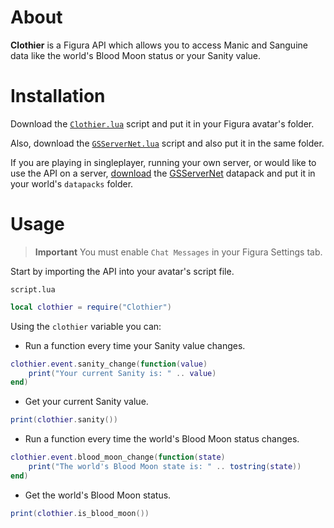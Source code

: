 # About

**Clothier** is a Figura API which allows you to access Manic and Sanguine data like the world's Blood Moon status or your Sanity value.

# Installation

Download the [`Clothier.lua`](Clothier.lua) script and put it in your Figura avatar's folder.

Also, download the [`GSServerNet.lua`](https://github.com/GrandpaScout/GSServerNet/blob/main/client/GSServerNet.lua) script and also put it in the same folder.

If you are playing in singleplayer, running your own server, or would like to use the API on a server, [download](https://download-directory.github.io/?url=https%3A%2F%2Fgithub.com%2FGrandpaScout%2FGSServerNet%2Ftree%2Fmain%2Fserver%2FGSServerNet) the [GSServerNet](https://github.com/GrandpaScout/GSServerNet/tree/main/server/GSServerNet) datapack and put it in your world's `datapacks` folder.

# Usage

> **Important**
> You must enable `Chat Messages` in your Figura Settings tab.

Start by importing the API into your avatar's script file.

`script.lua`
```lua
local clothier = require("Clothier")
```

Using the `clothier` variable you can:

- Run a function every time your Sanity value changes.
```lua
clothier.event.sanity_change(function(value)
    print("Your current Sanity is: " .. value)
end)
```
- Get your current Sanity value.
```lua
print(clothier.sanity())
```
- Run a function every time the world's Blood Moon status changes.
```lua
clothier.event.blood_moon_change(function(state)
    print("The world's Blood Moon state is: " .. tostring(state))
end)
```
- Get the world's Blood Moon status.
```lua
print(clothier.is_blood_moon())
```